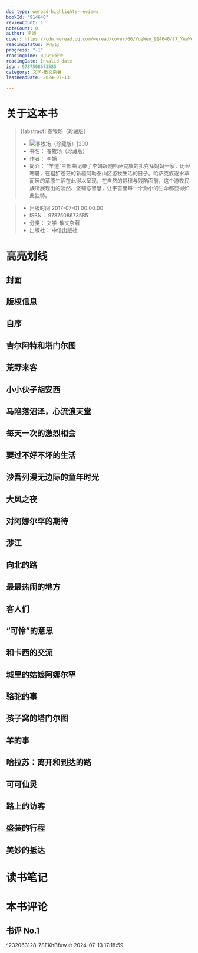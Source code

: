 ```yaml
---
doc_type: weread-highlights-reviews
bookId: "914640"
reviewCount: 1
noteCount: 0
author: 李娟
cover: https://cdn.weread.qq.com/weread/cover/66/YueWen_914640/t7_YueWen_914640.jpg
readingStatus: 未标记
progress: "-1"
readingTime: 0小时0分钟
readingDate: Invalid date
isbn: 9787508673585
category: 文学-散文杂著
lastReadDate: 2024-07-13

---
```

# 关于这本书
> [!abstract] 春牧场（珍藏版）
> - ![ 春牧场（珍藏版）|200](https://cdn.weread.qq.com/weread/cover/66/YueWen_914640/t7_YueWen_914640.jpg)
> - 书名： 春牧场（珍藏版）
> - 作者： 李娟
> - 简介：     “羊道”三部曲记录了李娟跟随哈萨克族的扎克拜妈妈一家，历经寒暑，在粗犷苍茫的新疆阿勒泰山区游牧生活的日子。哈萨克族逐水草而居的草原生活在此得以呈现，在自然的静穆与残酷面前，这个游牧民族所展现出的淡然、坚韧与智慧，让宇宙里每一个渺小的生命都显得如此独特。

> - 出版时间 2017-07-01 00:00:00
> - ISBN： 9787508673585
> - 分类： 文学-散文杂著
> - 出版社： 中信出版社

# 高亮划线

## 封面

## 版权信息

## 自序

## 吉尔阿特和塔门尔图

## 荒野来客

## 小小伙子胡安西

## 马陷落沼泽，心流浪天堂

## 每天一次的激烈相会

## 要过不好不坏的生活

## 沙吾列漫无边际的童年时光

## 大风之夜

## 对阿娜尔罕的期待

## 涉江

## 向北的路

## 最最热闹的地方

## 客人们

## “可怜”的意思

## 和卡西的交流

## 城里的姑娘阿娜尔罕

## 骆驼的事

## 孩子窝的塔门尔图

## 羊的事

## 哈拉苏：离开和到达的路

## 可可仙灵

## 路上的访客

## 盛装的行程

## 美妙的抵达

# 读书笔记

# 本书评论

## 书评 No.1 
 ^232063128-7SEKhBfuw
⏱ 2024-07-13 17:18:59
